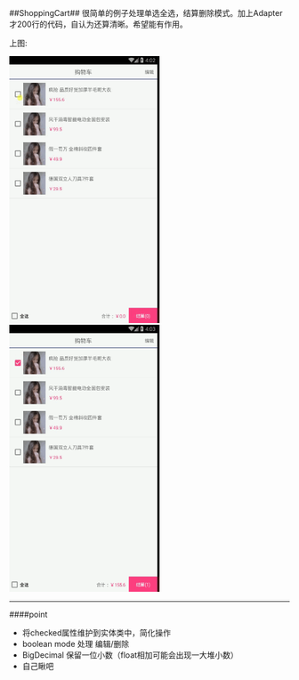 ##ShoppingCart##
很简单的例子处理单选全选，结算删除模式。加上Adapter才200行的代码，自认为还算清晰。希望能有作用。

上图:

<img src="screenshot/screenshot1.gif" width=270 height=480>
<img src="screenshot/screenshot2.gif" width=270 height=480>

----
####point
 - 将checked属性维护到实体类中，简化操作
 - boolean mode 处理  编辑/删除
 - BigDecimal 保留一位小数（float相加可能会出现一大堆小数）
 - 自己瞅吧